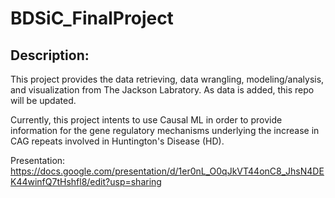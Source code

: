# BDSiC_FinalProject

## Description:

This project provides the data retrieving, data wrangling, modeling/analysis, and visualization from The Jackson Labratory. As data is added, this repo will be updated. 

Currently, this project intents to use Causal ML in order to provide information for the gene regulatory mechanisms underlying the increase in CAG repeats involved in Huntington's Disease (HD).

Presentation: https://docs.google.com/presentation/d/1er0nL_O0qJkVT44onC8_JhsN4DEK44winfQ7tHshfl8/edit?usp=sharing
